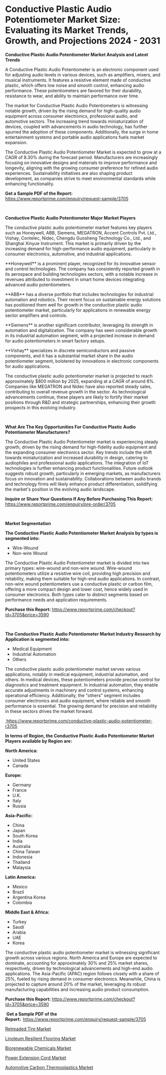 <p><h1>Conductive Plastic Audio Potentiometer Market Size: Evaluating its Market Trends, Growth, and Projections 2024 - 2031</h1></p><p><strong>Conductive Plastic Audio Potentiometer Market Analysis and Latest Trends</strong></p>
<p><p>A Conductive Plastic Audio Potentiometer is an electronic component used for adjusting audio levels in various devices, such as amplifiers, mixers, and musical instruments. It features a resistive element made of conductive plastic, which offers low noise and smooth control, enhancing audio performance. These potentiometers are favored for their durability, resistance to wear, and ability to maintain performance over time.</p><p>The market for Conductive Plastic Audio Potentiometers is witnessing notable growth, driven by the rising demand for high-quality audio equipment across consumer electronics, professional audio, and automotive sectors. The increasing trend towards miniaturization of devices, coupled with advancements in audio technology, has further spurred the adoption of these components. Additionally, the surge in home entertainment systems and portable audio applications fuels market expansion.</p><p>The Conductive Plastic Audio Potentiometer Market is expected to grow at a CAGR of 8.30% during the forecast period. Manufacturers are increasingly focusing on innovative designs and materials to improve performance and longevity, aligning with the growing consumer preference for refined audio experiences. Sustainability initiatives are also shaping product development, as companies strive to meet environmental standards while enhancing functionality.</p></p>
<p><strong>Get a Sample PDF of the Report:&nbsp;</strong> <a href="https://www.reportprime.com/enquiry/request-sample/3705">https://www.reportprime.com/enquiry/request-sample/3705</a></p>
<p>&nbsp;</p>
<p><strong>Conductive Plastic Audio Potentiometer Major Market Players</strong></p>
<p><p>The conductive plastic audio potentiometer market features key players such as Honeywell, ABB, Siemens, MEGATRON, Accent Controls Pvt. Ltd., Vishay, Contelec, Nidec, Chengdu Guosheng Technology Co., Ltd., and Shanghai Xinyue Instrument. This market is primarily driven by the increasing demand for high-performance audio equipment, particularly in consumer electronics, automotive, and industrial applications.</p><p>**Honeywell** is a prominent player, recognized for its innovative sensor and control technologies. The company has consistently reported growth in its aerospace and building technologies sectors, with a notable increase in revenues attributed to investment in smart home devices integrating advanced audio potentiometers.</p><p>**ABB** has a diverse portfolio that includes technologies for industrial automation and robotics. Their recent focus on sustainable energy solutions has positioned them well for growth in the conductive plastic audio potentiometer market, particularly for applications in renewable energy sector amplifiers and controls.</p><p>**Siemens** is another significant contributor, leveraging its strength in automation and digitalization. The company has seen considerable growth in its industrial automation segment, with a projected increase in demand for audio potentiometers in smart factory setups.</p><p>**Vishay** specializes in discrete semiconductors and passive components, and it has a substantial market share in the audio potentiometer segment, bolstered by innovations in electronic components for audio applications.</p><p>The conductive plastic audio potentiometer market is projected to reach approximately $800 million by 2025, expanding at a CAGR of around 8%. Companies like MEGATRON and Nidec have also reported steady sales, contributing to overall revenue growth in the sector. As technological advancements continue, these players are likely to fortify their market positions through R&D and strategic partnerships, enhancing their growth prospects in this evolving industry.</p></p>
<p>&nbsp;</p>
<p><strong>What Are The Key Opportunities For Conductive Plastic Audio Potentiometer Manufacturers?</strong></p>
<p><p>The Conductive Plastic Audio Potentiometer market is experiencing steady growth, driven by the rising demand for high-fidelity audio equipment and the expanding consumer electronics sector. Key trends include the shift towards miniaturization and increased durability in design, catering to audiophiles and professional audio applications. The integration of IoT technologies is further enhancing product functionalities. Future outlook suggests robust growth, particularly in emerging markets, as manufacturers focus on innovation and sustainability. Collaborations between audio brands and technology firms will likely enhance product differentiation, solidifying the market's position in the evolving audio landscape.</p></p>
<p><strong>Inquire or Share Your Questions If Any Before Purchasing This Report:</strong> <a href="https://www.reportprime.com/enquiry/pre-order/3705">https://www.reportprime.com/enquiry/pre-order/3705</a></p>
<p>&nbsp;</p>
<p><strong>Market Segmentation</strong></p>
<p><strong>The Conductive Plastic Audio Potentiometer Market Analysis by types is segmented into:</strong></p>
<p><ul><li>Wire-Wound</li><li>Non-wire Wound</li></ul></p>
<p><p>The Conductive Plastic Audio Potentiometer market is divided into two primary types: wire-wound and non-wire wound. Wire-wound potentiometers utilize a resistive wire coil, providing high precision and reliability, making them suitable for high-end audio applications. In contrast, non-wire wound potentiometers use a conductive plastic or carbon film, offering a more compact design and lower cost, hence widely used in consumer electronics. Both types cater to distinct segments based on performance needs and application requirements.</p></p>
<p><strong>Purchase this Report:&nbsp;</strong><a href="https://www.reportprime.com/checkout?id=3705&price=3590">https://www.reportprime.com/checkout?id=3705&price=3590</a></p>
<p>&nbsp;</p>
<p><strong>The Conductive Plastic Audio Potentiometer Market Industry Research by Application is segmented into:</strong></p>
<p><ul><li>Medical Equipment</li><li>Industrial Automation</li><li>Others</li></ul></p>
<p><p>The conductive plastic audio potentiometer market serves various applications, notably in medical equipment, industrial automation, and others. In medical devices, these potentiometers provide precise control for diagnostics and treatment equipment. In industrial automation, they enable accurate adjustments in machinery and control systems, enhancing operational efficiency. Additionally, the "others" segment includes consumer electronics and audio equipment, where reliable and smooth performance is essential. The growing demand for precision and reliability in these sectors drives the market forward.</p></p>
<p><a href="https://www.reportprime.com/conductive-plastic-audio-potentiometer-r3705">&nbsp;https://www.reportprime.com/conductive-plastic-audio-potentiometer-r3705</a></p>
<p><strong>In terms of Region, the Conductive Plastic Audio Potentiometer Market Players available by Region are:</strong></p>
<p>
    <p> <strong> North America: </strong>
        <ul>
            <li>United States</li>
            <li>Canada</li>
        </ul>
        </p> 
    <p> <strong> Europe: </strong>
        <ul>
            <li>Germany</li>
            <li>France</li>
            <li>U.K.</li>
            <li>Italy</li>
            <li>Russia</li>
        </ul>
        </p> 
    <p> <strong> Asia-Pacific: </strong>
        <ul>
            <li>China</li>
            <li>Japan</li>
            <li>South Korea</li>
            <li>India</li>
            <li>Australia</li>
            <li>China Taiwan</li>
            <li>Indonesia</li>
            <li>Thailand</li>
            <li>Malaysia</li>
        </ul>
        </p> 
    <p> <strong> Latin America: </strong>
        <ul>
            <li>Mexico</li>
            <li>Brazil</li>
            <li>Argentina Korea</li>
            <li>Colombia</li>
        </ul>
        </p> 
    <p> <strong> Middle East & Africa: </strong>
        <ul>
            <li>Turkey</li>
            <li>Saudi</li>
            <li>Arabia</li>
            <li>UAE</li>
            <li>Korea</li>
        </ul>
    </p>
    </p>
<p><p>The conductive plastic audio potentiometer market is witnessing significant growth across various regions. North America and Europe are expected to dominate, accounting for approximately 30% and 25% market shares, respectively, driven by technological advancements and high-end audio applications. The Asia-Pacific (APAC) region follows closely with a share of 25%, fueled by rising demand in consumer electronics. Meanwhile, China is projected to capture around 20% of the market, leveraging its robust manufacturing capabilities and increasing audio product consumption.</p></p>
<p><strong>Purchase this Report: </strong><a href="https://www.reportprime.com/checkout?id=3705&price=3590">https://www.reportprime.com/checkout?id=3705&price=3590</a></p>
<p>&nbsp;<strong>Get a Sample PDF of the Report:&nbsp;&nbsp;</strong><a href="https://www.reportprime.com/enquiry/request-sample/3705">https://www.reportprime.com/enquiry/request-sample/3705</a></p>
<p><strong></strong></p>
<p><p><a href="https://www.linkedin.com/pulse/deep-dive-retreaded-tire-market-itstrends-segmentation-competitive-u0ade?trackingId=%2BTB7x2P%2FT3mNfbYQ6fJj3A%3D%3D">Retreaded Tire Market</a></p><p><a href="https://www.linkedin.com/pulse/future-innovation-global-linoleum-resilient-flooring-market-wc5ec?trackingId=zNPAnVhvSTOmrOFaFRnhPA%3D%3D">Linoleum Resilient Flooring Market</a></p><p><a href="https://issuu.com/reportprime-2/docs/biorenewable-chemicals-market-size-_aefcdd61fa6d4f">Biorenewable Chemicals Market</a></p><p><a href="https://www.linkedin.com/pulse/future-trajectory-power-extension-cord-market-emerging-vwknc?trackingId=h3LR44acRQC%2BKNtFEZoCNw%3D%3D">Power Extension Cord Market</a></p><p><a href="https://issuu.com/reportprime-2/docs/automotive-carbon-thermoplastics-ma_2ad347f07dae4c">Automotive Carbon Thermoplastics Market</a></p></p>